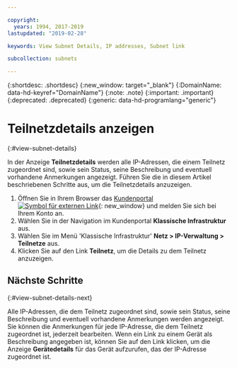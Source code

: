 ```yaml
---

copyright:
  years: 1994, 2017-2019
lastupdated: "2019-02-28"

keywords: View Subnet Details, IP addresses, Subnet link

subcollection: subnets

---
```


{:shortdesc: .shortdesc}
{:new_window: target="_blank"}
{:DomainName: data-hd-keyref="DomainName"}
{:note: .note}
{:important: .important}
{:deprecated: .deprecated}
{:generic: data-hd-programlang="generic"}

# Teilnetzdetails anzeigen
{:#view-subnet-details}

In der Anzeige **Teilnetzdetails** werden alle IP-Adressen, die einem Teilnetz zugeordnet sind, sowie sein Status, seine Beschreibung und eventuell vorhandene Anmerkungen angezeigt. Führen Sie die in diesem Artikel beschriebenen Schritte aus, um die Teilnetzdetails anzuzeigen.

1. Öffnen Sie in Ihrem Browser das [Kundenportal ![Symbol für externen Link](../../icons/launch-glyph.svg "Symbol für externen Link")](https://{DomainName}/){: new_window} und melden Sie sich bei Ihrem Konto an.
1. Wählen Sie in der Navigation im Kundenportal **Klassische Infrastruktur** aus.
1. Wählen Sie im Menü 'Klassische Infrastruktur' **Netz > IP-Verwaltung > Teilnetze** aus.
1. Klicken Sie auf den Link **Teilnetz**, um die Details zu dem Teilnetz anzuzeigen.

## Nächste Schritte
{:#view-subnet-details-next}

Alle IP-Adressen, die dem Teilnetz zugeordnet sind, sowie sein Status, seine Beschreibung und eventuell vorhandene Anmerkungen werden angezeigt. Sie können die Anmerkungen für jede IP-Adresse, die dem Teilnetz zugeordnet ist, jederzeit bearbeiten. Wenn ein Link zu einem Gerät als Beschreibung angegeben ist, können Sie auf den Link klicken, um die Anzeige **Gerätedetails** für das Gerät aufzurufen, das der IP-Adresse zugeordnet ist.
